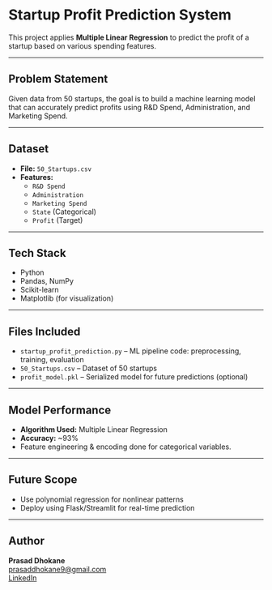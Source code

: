 # Startup Profit Prediction System

This project applies **Multiple Linear Regression** to predict the profit of a startup based on various spending features.

---

## Problem Statement

Given data from 50 startups, the goal is to build a machine learning model that can accurately predict profits using R&D Spend, Administration, and Marketing Spend.

---

## Dataset

- **File:** `50_Startups.csv`
- **Features:**
  - `R&D Spend`
  - `Administration`
  - `Marketing Spend`
  - `State` (Categorical)
  - `Profit` (Target)

---

## Tech Stack

- Python
- Pandas, NumPy
- Scikit-learn
- Matplotlib (for visualization)

---

## Files Included

- `startup_profit_prediction.py` – ML pipeline code: preprocessing, training, evaluation
- `50_Startups.csv` – Dataset of 50 startups
- `profit_model.pkl` – Serialized model for future predictions (optional)

---

## Model Performance

- **Algorithm Used:** Multiple Linear Regression
- **Accuracy:** ~93%
- Feature engineering & encoding done for categorical variables.

---

## Future Scope

- Use polynomial regression for nonlinear patterns
- Deploy using Flask/Streamlit for real-time prediction

---

## Author

**Prasad Dhokane**  
 prasaddhokane9@gmail.com  
 [LinkedIn](https://linkedin.com/in/prasad-dhokane-58487728a)
